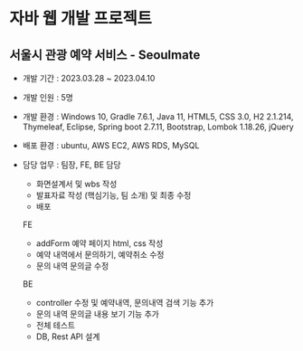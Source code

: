 # 자바 웹 개발 프로젝트 
## 서울시 관광 예약 서비스 - Seoulmate
- 개발 기간 : 2023.03.28 ~ 2023.04.10
- 개발 인원 : 5명
- 개발 환경 : Windows 10, Gradle 7.6.1, Java 11, HTML5, CSS 3.0, H2 2.1.214, Thymeleaf, Eclipse, Spring boot 2.7.11, Bootstrap, Lombok 1.18.26, jQuery
- 배포 환경 : ubuntu, AWS EC2, AWS RDS, MySQL
- 담당 업무 : 팀장, FE, BE 담당
  - 화면설계서 및 wbs 작성
  - 발표자료 작성 (핵심기능, 팀 소개) 및 최종 수정
  - 배포

  FE
  - addForm 예약 페이지 html, css 작성
  - 예약 내역에서 문의하기, 예약취소 수정
  - 문의 내역 문의글 수정

  BE
  - controller 수정 및 예약내역, 문의내역 검색 기능 추가
  - 문의 내역 문의글 내용 보기 기능 추가
  - 전체 테스트
  - DB, Rest API 설계



